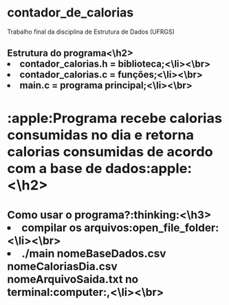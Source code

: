 # contador_de_calorias
Trabalho final da disciplina de Estrutura de Dados (UFRGS)

<h2>Estrutura do programa<\h2>

<li>contador_calorias.h = biblioteca;<\li><\br>
<li>contador_calorias.c = funções;<\li><\br>
<li>main.c = programa principal;<\li><\br>

<h2>:apple:Programa recebe calorias consumidas no dia e retorna calorias consumidas
de acordo com a base de dados:apple:<\h2>

<h3>Como usar o programa?:thinking:<\h3>

<li>compilar os arquivos:open_file_folder:<\li><\br>
<li>./main nomeBaseDados.csv nomeCaloriasDia.csv nomeArquivoSaida.txt no terminal:computer:,<\li><\br>

